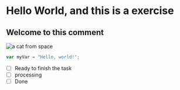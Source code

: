 # Hello World, and this is a exercise
## Welcome to this comment
![a cat from space](https://d23.com/app/uploads/2013/04/cat-from-outer-space-the-1180w-600h.jpg)
``` javascript
var myVar = "Hello, world!";
```
- [ ] Ready to finish the task
- [ ] processing
- [ ] Done
